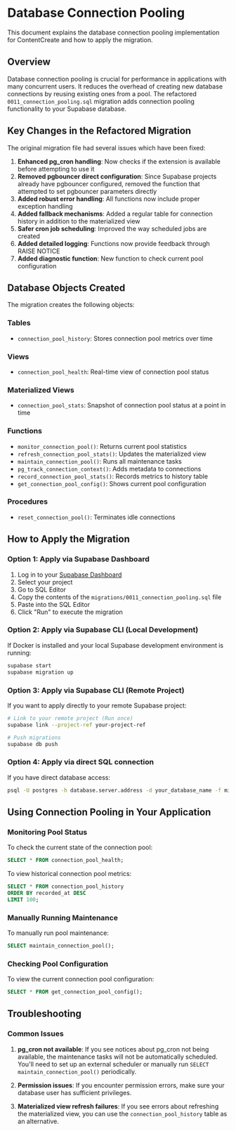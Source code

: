 # Database Connection Pooling

This document explains the database connection pooling implementation for ContentCreate and how to apply the migration.

## Overview

Database connection pooling is crucial for performance in applications with many concurrent users. It reduces the overhead of creating new database connections by reusing existing ones from a pool. The refactored `0011_connection_pooling.sql` migration adds connection pooling functionality to your Supabase database.

## Key Changes in the Refactored Migration

The original migration file had several issues which have been fixed:

1. **Enhanced pg_cron handling**: Now checks if the extension is available before attempting to use it
2. **Removed pgbouncer direct configuration**: Since Supabase projects already have pgbouncer configured, removed the function that attempted to set pgbouncer parameters directly
3. **Added robust error handling**: All functions now include proper exception handling
4. **Added fallback mechanisms**: Added a regular table for connection history in addition to the materialized view
5. **Safer cron job scheduling**: Improved the way scheduled jobs are created
6. **Added detailed logging**: Functions now provide feedback through RAISE NOTICE
7. **Added diagnostic function**: New function to check current pool configuration

## Database Objects Created

The migration creates the following objects:

### Tables
- `connection_pool_history`: Stores connection pool metrics over time

### Views
- `connection_pool_health`: Real-time view of connection pool status

### Materialized Views
- `connection_pool_stats`: Snapshot of connection pool status at a point in time

### Functions
- `monitor_connection_pool()`: Returns current pool statistics
- `refresh_connection_pool_stats()`: Updates the materialized view
- `maintain_connection_pool()`: Runs all maintenance tasks
- `pg_track_connection_context()`: Adds metadata to connections
- `record_connection_pool_stats()`: Records metrics to history table
- `get_connection_pool_config()`: Shows current pool configuration

### Procedures
- `reset_connection_pool()`: Terminates idle connections

## How to Apply the Migration

### Option 1: Apply via Supabase Dashboard

1. Log in to your [Supabase Dashboard](https://app.supabase.io)
2. Select your project
3. Go to SQL Editor
4. Copy the contents of the `migrations/0011_connection_pooling.sql` file
5. Paste into the SQL Editor
6. Click "Run" to execute the migration

### Option 2: Apply via Supabase CLI (Local Development)

If Docker is installed and your local Supabase development environment is running:

```bash
supabase start
supabase migration up
```

### Option 3: Apply via Supabase CLI (Remote Project)

If you want to apply directly to your remote Supabase project:

```bash
# Link to your remote project (Run once)
supabase link --project-ref your-project-ref

# Push migrations
supabase db push
```

### Option 4: Apply via direct SQL connection

If you have direct database access:

```bash
psql -U postgres -h database.server.address -d your_database_name -f migrations/0011_connection_pooling.sql
```

## Using Connection Pooling in Your Application

### Monitoring Pool Status

To check the current state of the connection pool:

```sql
SELECT * FROM connection_pool_health;
```

To view historical connection pool metrics:

```sql
SELECT * FROM connection_pool_history 
ORDER BY recorded_at DESC 
LIMIT 100;
```

### Manually Running Maintenance

To manually run pool maintenance:

```sql
SELECT maintain_connection_pool();
```

### Checking Pool Configuration

To view the current connection pool configuration:

```sql
SELECT * FROM get_connection_pool_config();
```

## Troubleshooting

### Common Issues

1. **pg_cron not available**: If you see notices about pg_cron not being available, the maintenance tasks will not be automatically scheduled. You'll need to set up an external scheduler or manually run `SELECT maintain_connection_pool()` periodically.

2. **Permission issues**: If you encounter permission errors, make sure your database user has sufficient privileges.

3. **Materialized view refresh failures**: If you see errors about refreshing the materialized view, you can use the `connection_pool_history` table as an alternative. 